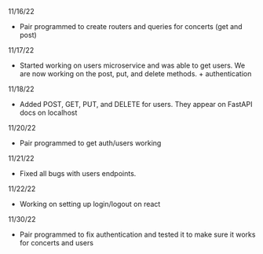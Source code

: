 11/16/22

- Pair programmed to create routers and queries for concerts (get and post)

11/17/22

- Started working on users microservice and was able to get users. We are now working on the post, put, and delete methods. + authentication

11/18/22

- Added POST, GET, PUT, and DELETE for users. They appear on FastAPI docs on localhost

11/20/22

- Pair programmed to get auth/users working

11/21/22

- Fixed all bugs with users endpoints.

11/22/22

- Working on setting up login/logout on react

11/30/22

- Pair programmed to fix authentication and tested it to make sure it works for concerts and users
